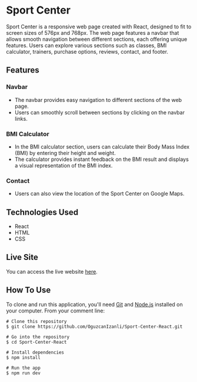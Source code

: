 # Sport Center

Sport Center is a responsive web page created with React, designed to fit to screen sizes of 576px and 768px. The web page features a navbar that allows smooth navigation between different sections, each offering unique features. Users can explore various sections such as classes, BMI calculator, trainers, purchase options, reviews, contact, and footer.

## Features

### Navbar

- The navbar provides easy navigation to different sections of the web page.
- Users can smoothly scroll between sections by clicking on the navbar links.

### BMI Calculator

- In the BMI calculator section, users can calculate their Body Mass Index (BMI) by entering their height and weight.
- The calculator provides instant feedback on the BMI result and displays a visual representation of the BMI index.

### Contact

- Users can also view the location of the Sport Center on Google Maps.

## Technologies Used

- React
- HTML
- CSS

## Live Site

You can access the live website [here](https://powerfullsportcenterreact.netlify.app/).

## How To Use

To clone and run this application, you'll need [Git](https://git-scm.com/) and [Node.js](https://nodejs.org/en) installed on your computer.
From your comment line:

```
# Clone this repository
$ git clone https://github.com/OguzcanIzanli/Sport-Center-React.git

# Go into the repository
$ cd Sport-Center-React

# Install dependencies
$ npm install

# Run the app
$ npm run dev
```
